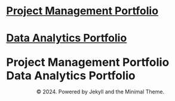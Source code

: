# <a href="https://rifqiazhari.github.io/projects/">Project Management Portfolio</a>
# <a href="https://rifqiazhari.github.io/analytics/">Data Analytics Portfolio</a>

<a href="https://rifqiazhari.github.io/projects/" style="font-size: 30px; text-decoration: none">Project Management Portfolio</a>
<br>
<a href="https://rifqiazhari.github.io/analytics/" style="font-size: 30px; text-decoration: none">Data Analytics Portfolio</a>
---
<center>© 2024. Powered by Jekyll and the Minimal Theme.</center>
